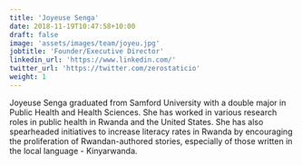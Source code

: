 ```yaml
---
title: 'Joyeuse Senga'
date: 2018-11-19T10:47:58+10:00
draft: false
image: 'assets/images/team/joyeu.jpg'
jobtitle: 'Founder/Executive Director'
linkedin_url: 'https://www.linkedin.com/'
twitter_url: 'https://twitter.com/zerostaticio'
weight: 1
---
```


Joyeuse Senga graduated from Samford University with a double major in Public Health and Health Sciences. She has worked in various research roles in public health in Rwanda and the United States. She has also spearheaded initiatives to increase literacy rates in Rwanda by encouraging the proliferation of Rwandan-authored stories, especially of those written in the local language - Kinyarwanda. 
